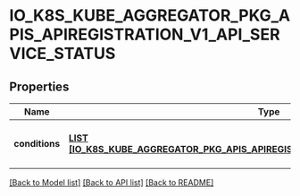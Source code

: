 # IO_K8S_KUBE_AGGREGATOR_PKG_APIS_APIREGISTRATION_V1_API_SERVICE_STATUS

## Properties
Name | Type | Description | Notes
------------ | ------------- | ------------- | -------------
**conditions** | [**LIST [IO_K8S_KUBE_AGGREGATOR_PKG_APIS_APIREGISTRATION_V1_API_SERVICE_CONDITION]**](io.k8s.kube-aggregator.pkg.apis.apiregistration.v1.APIServiceCondition.md) | Current service state of apiService. | [optional] [default to null]

[[Back to Model list]](../README.md#documentation-for-models) [[Back to API list]](../README.md#documentation-for-api-endpoints) [[Back to README]](../README.md)


